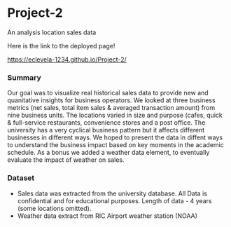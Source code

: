 # Project-2
An analysis location sales data

Here is the link to the deployed page!

https://eclevela-1234.github.io/Project-2/

### Summary
Our goal was to visualize real historical sales data to provide new and quanitative insights for business operators. We looked at three business metrics (net sales, total item sales & averaged transaction amount) from nine business units. The locations varied in size and purpose (cafes, quick & full-service restaurants, convenience stores and a post office. The university has a very cyclical business pattern but it affects different businesses in different ways. We hoped to present the data in diffent ways to understand the business impact based on key moments in the academic schedule. As a bonus we added a weather data element, to eventually evaluate the impact of weather on sales.

### Dataset
 - Sales data was extracted from the university database. All Data is confidential and for educational purposes. Length of data - 4 years (some locations omitted).
 - Weather data extract from RIC Airport weather station (NOAA)




